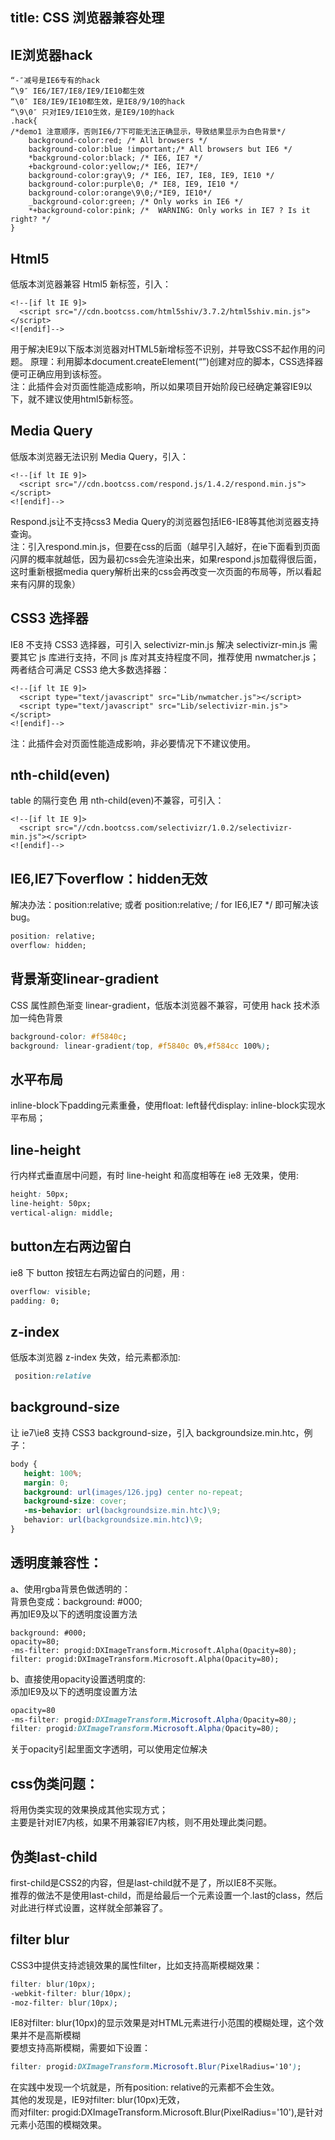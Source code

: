 title: CSS 浏览器兼容处理
---

## IE浏览器hack
```
“-″减号是IE6专有的hack
“\9″ IE6/IE7/IE8/IE9/IE10都生效
“\0″ IE8/IE9/IE10都生效，是IE8/9/10的hack
“\9\0″ 只对IE9/IE10生效，是IE9/10的hack
.hack{
/*demo1 注意顺序，否则IE6/7下可能无法正确显示，导致结果显示为白色背景*/
    background-color:red; /* All browsers */
    background-color:blue !important;/* All browsers but IE6 */
    *background-color:black; /* IE6, IE7 */
    +background-color:yellow;/* IE6, IE7*/
    background-color:gray\9; /* IE6, IE7, IE8, IE9, IE10 */
    background-color:purple\0; /* IE8, IE9, IE10 */
    background-color:orange\9\0;/*IE9, IE10*/
    _background-color:green; /* Only works in IE6 */
    *+background-color:pink; /*  WARNING: Only works in IE7 ? Is it right? */
}
```

## Html5
低版本浏览器兼容 Html5 新标签，引入：
```
<!--[if lt IE 9]>
  <script src="//cdn.bootcss.com/html5shiv/3.7.2/html5shiv.min.js"></script>
<![endif]-->
```
用于解决IE9以下版本浏览器对HTML5新增标签不识别，并导致CSS不起作用的问题。
原理：利用脚本document.createElement(“”)创建对应的脚本，CSS选择器便可正确应用到该标签。<br/>
注：此插件会对页面性能造成影响，所以如果项目开始阶段已经确定兼容IE9以下，就不建议使用html5新标签。


## Media Query
低版本浏览器无法识别 Media Query，引入：
```
<!--[if lt IE 9]>
  <script src="//cdn.bootcss.com/respond.js/1.4.2/respond.min.js"></script>
<![endif]-->
```
Respond.js让不支持css3 Media Query的浏览器包括IE6-IE8等其他浏览器支持查询。<br/>
注：引入respond.min.js，但要在css的后面（越早引入越好，在ie下面看到页面闪屏的概率就越低，因为最初css会先渲染出来，如果respond.js加载得很后面，这时重新根据media query解析出来的css会再改变一次页面的布局等，所以看起来有闪屏的现象）

## CSS3 选择器
IE8 不支持 CSS3 选择器，可引入 selectivizr-min.js 解决 selectivizr-min.js
需要其它 js 库进行支持，不同 js 库对其支持程度不同，推荐使用 nwmatcher.js；
两者结合可满足 CSS3 绝大多数选择器：
```
<!--[if lt IE 9]>
  <script type="text/javascript" src="Lib/nwmatcher.js"></script>
  <script type="text/javascript" src="Lib/selectivizr-min.js"></script>
<![endif]-->
```
注：此插件会对页面性能造成影响，非必要情况下不建议使用。

## nth-child(even)
table 的隔行变色 用 nth-child(even)不兼容，可引入：
```
<!--[if lt IE 9]>
  <script src="//cdn.bootcss.com/selectivizr/1.0.2/selectivizr-min.js"></script>
<![endif]-->
```

## IE6,IE7下overflow：hidden无效
解决办法：position:relative; 或者 position:relative; / for IE6,IE7 */ 即可解决该bug。
```css
position: relative;
overflow: hidden;
```

## 背景渐变linear-gradient
CSS 属性颜色渐变 linear-gradient，低版本浏览器不兼容，可使用 hack 技术添加一纯色背景
```css
background-color: #f5840c;
background: linear-gradient(top, #f5840c 0%,#f584cc 100%);
```

## 水平布局
inline-block下padding元素重叠，使用float: left替代display: inline-block实现水平布局；

## line-height
行内样式垂直居中问题，有时 line-height 和高度相等在 ie8 无效果，使用:
```css
height: 50px;
line-height: 50px;
vertical-align: middle;
```

## button左右两边留白
ie8 下 button 按钮左右两边留白的问题，用 :
```css
overflow: visible;
padding: 0;
```

## z-index
低版本浏览器 z-index 失效，给元素都添加:
```css
 position:relative
```

## background-size
让 ie7\ie8 支持 CSS3 background-size，引入 backgroundsize.min.htc，例子：
```css
body {
   height: 100%;
   margin: 0;
   background: url(images/126.jpg) center no-repeat;
   background-size: cover;
   -ms-behavior: url(backgroundsize.min.htc)\9;
   behavior: url(backgroundsize.min.htc)\9;
}
```

## 透明度兼容性：

a、使用rgba背景色做透明的：<br/>
背景色变成：background: #000; <br/>
再加IE9及以下的透明度设置方法
```
background: #000;
opacity=80;
-ms-filter: progid:DXImageTransform.Microsoft.Alpha(Opacity=80);
filter: progid:DXImageTransform.Microsoft.Alpha(Opacity=80);
```
b、直接使用opacity设置透明度的:<br/>
添加IE9及以下的透明度设置方法
```css
opacity=80
-ms-filter: progid:DXImageTransform.Microsoft.Alpha(Opacity=80);
filter: progid:DXImageTransform.Microsoft.Alpha(Opacity=80);
```
关于opacity引起里面文字透明，可以使用定位解决

## css伪类问题：
将用伪类实现的效果换成其他实现方式；<br/>
主要是针对IE7内核，如果不用兼容IE7内核，则不用处理此类问题。

## 伪类last-child
first-child是CSS2的内容，但是last-child就不是了，所以IE8不买账。<br/>
推荐的做法不是使用last-child，而是给最后一个元素设置一个.last的class，然后对此进行样式设置，这样就全部兼容了。


## filter blur

CSS3中提供支持滤镜效果的属性filter，比如支持高斯模糊效果：<br/>
```css
filter: blur(10px);
-webkit-filter: blur(10px);
-moz-filter: blur(10px);
```
IE8对filter: blur(10px)的显示效果是对HTML元素进行小范围的模糊处理，这个效果并不是高斯模糊<br/>
要想支持高斯模糊，需要如下设置：<br/>
```css
filter: progid:DXImageTransform.Microsoft.Blur(PixelRadius='10');
```
在实践中发现一个坑就是，所有position: relative的元素都不会生效。<br/>
其他的发现是，IE9对filter: blur(10px)无效，<br/>
而对filter: progid:DXImageTransform.Microsoft.Blur(PixelRadius='10'),是针对元素小范围的模糊效果。
